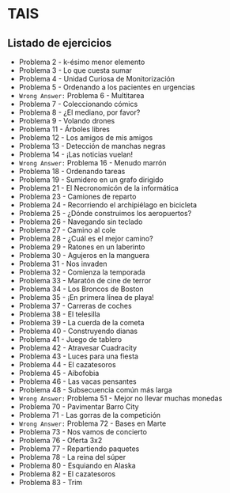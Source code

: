 # TAIS

## Listado de ejercicios

* Problema 2 - k-ésimo menor elemento
* Problema 3 - Lo que cuesta sumar
* Problema 4 - Unidad Curiosa de Monitorización
* Problema 5 - Ordenando a los pacientes en urgencias
* ```Wrong Answer:``` Problema 6 - Multitarea
* Problema 7 - Coleccionando cómics
* Problema 8 - ¿El mediano, por favor?
* Problema 9 - Volando drones
* Problema 11 - Árboles libres
* Problema 12 - Los amigos de mis amigos
* Problema 13 - Detección de manchas negras
* Problema 14 - ¡Las noticias vuelan!
* ```Wrong Answer:``` Problema 16 - Menudo marrón
* Problema 18 - Ordenando tareas
* Problema 19 - Sumidero en un grafo dirigido
* Problema 21 - El Necronomicón de la informática
* Problema 23 - Camiones de reparto
* Problema 24 - Recorriendo el archipiélago en bicicleta
* Problema 25 - ¿Dónde construimos los aeropuertos?
* Problema 26 - Navegando sin teclado
* Problema 27 - Camino al cole
* Problema 28 - ¿Cuál es el mejor camino?
* Problema 29 - Ratones en un laberinto
* Problema 30 - Agujeros en la manguera
* Problema 31 - Nos invaden
* Problema 32 - Comienza la temporada
* Problema 33 - Maratón de cine de terror
* Problema 34 - Los Broncos de Boston
* Problema 35 - ¡En primera línea de playa!
* Problema 37 - Carreras de coches
* Problema 38 - El telesilla
* Problema 39 - La cuerda de la cometa
* Problema 40 - Construyendo dianas
* Problema 41 - Juego de tablero
* Problema 42 - Atravesar Cuadracity
* Problema 43 - Luces para una fiesta
* Problema 44 - El cazatesoros
* Problema 45 - Aibofobia
* Problema 46 - Las vacas pensantes
* Problema 48 - Subsecuencia común más larga
* ```Wrong Answer:``` Problema 51 - Mejor no llevar muchas monedas
* Problema 70 - Pavimentar Barro City
* Problema 71 - Las gorras de la competición
* ```Wrong Answer:``` Problema 72 - Bases en Marte
* Problema 73 - Nos vamos de concierto
* Problema 76 - Oferta 3x2
* Problema 77 - Repartiendo paquetes
* Problema 78 - La reina del súper
* Problema 80 - Esquiando en Alaska
* Problema 82 - El cazatesoros
* Problema 83 - Trim
